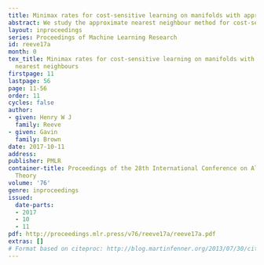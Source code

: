 ```yaml
---
title: Minimax rates for cost-sensitive learning on manifolds with approximate nearest neighbours
abstract: We study the approximate nearest neighbour method for cost-sensitive classification on low-dimensional manifolds embedded within a high-dimensional feature space. We determine the minimax learning rates for distributions on a smooth manifold, in a cost-sensitive setting. This generalises a classic result of Audibert and Tsybakov. Building upon recent work of Chaudhuri and Dasgupta we prove that these minimax rates are attained by the approximate nearest neighbour algorithm, where neighbours are computed in a randomly projected low-dimensional space. In addition, we give a bound on the number of dimensions required for the projection which depends solely upon the {\emph reach} and dimension of the manifold, combined with the regularity of the marginal.
layout: inproceedings
series: Proceedings of Machine Learning Research
id: reeve17a
month: 0
tex_title: Minimax rates for cost-sensitive learning on manifolds with approximate
  nearest neighbours
firstpage: 11
lastpage: 56
page: 11-56
order: 11
cycles: false
author:
- given: Henry W J
  family: Reeve
- given: Gavin
  family: Brown
date: 2017-10-11
address: 
publisher: PMLR
container-title: Proceedings of the 28th International Conference on Algorithmic Learning
  Theory
volume: '76'
genre: inproceedings
issued:
  date-parts:
  - 2017
  - 10
  - 11
pdf: http://proceedings.mlr.press/v76/reeve17a/reeve17a.pdf
extras: []
# Format based on citeproc: http://blog.martinfenner.org/2013/07/30/citeproc-yaml-for-bibliographies/
---
```

